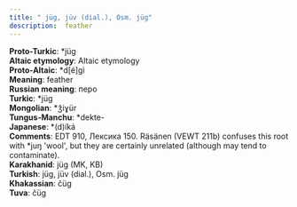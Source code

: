 ```yaml
---
title: " jüg, jüv (dial.), Osm. jüg"
description:  feather
---
```


<strong>Proto-Turkic</strong>:  *jüg<br>
<strong>Altaic etymology</strong>:  Altaic etymology<br>
<strong> Proto-Altaic</strong>:  *d[é]gì<br>
<strong>Meaning</strong>:  feather<br>
<strong>Russian meaning</strong>:  перо<br>
<strong>Turkic</strong>:  *jüg<br>
<strong>Mongolian</strong>:  *ǯiɣür<br>
<strong>Tungus-Manchu</strong>:  *dekte-<br>
<strong>Japanese</strong>:  *(d)íká<br>
<strong>Comments</strong>:  EDT 910, Лексика 150. Räsänen (VEWT 211b) confuses this root with *juŋ 'wool', but they are certainly unrelated (although may tend to contaminate).<br>
<strong>Karakhanid</strong>:  jüg (MK, KB)<br>
<strong>Turkish</strong>:  jüg, jüv (dial.), Osm. jüg<br>
<strong>Khakassian</strong>:  čüg<br>
<strong>Tuva</strong>:  čüg<br>


